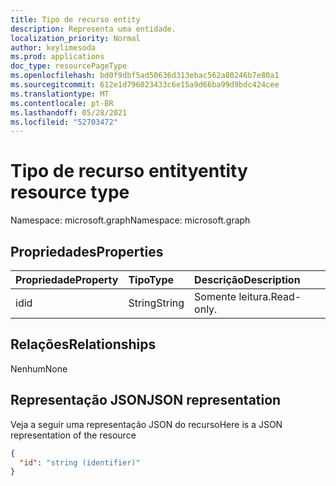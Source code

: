 ```yaml
---
title: Tipo de recurso entity
description: Representa uma entidade.
localization_priority: Normal
author: keylimesoda
ms.prod: applications
doc_type: resourcePageType
ms.openlocfilehash: bd0f9dbf5ad50636d313ebac562a80246b7e80a1
ms.sourcegitcommit: 612e1d796023433c6e15a9d66ba99d9bdc424cee
ms.translationtype: MT
ms.contentlocale: pt-BR
ms.lasthandoff: 05/28/2021
ms.locfileid: "52703472"
---
```

# <a name="entity-resource-type"></a><span data-ttu-id="2dc12-103">Tipo de recurso entity</span><span class="sxs-lookup"><span data-stu-id="2dc12-103">entity resource type</span></span>

<span data-ttu-id="2dc12-104">Namespace: microsoft.graph</span><span class="sxs-lookup"><span data-stu-id="2dc12-104">Namespace: microsoft.graph</span></span>

## <a name="properties"></a><span data-ttu-id="2dc12-105">Propriedades</span><span class="sxs-lookup"><span data-stu-id="2dc12-105">Properties</span></span>
| <span data-ttu-id="2dc12-106">Propriedade</span><span class="sxs-lookup"><span data-stu-id="2dc12-106">Property</span></span>     | <span data-ttu-id="2dc12-107">Tipo</span><span class="sxs-lookup"><span data-stu-id="2dc12-107">Type</span></span>   |<span data-ttu-id="2dc12-108">Descrição</span><span class="sxs-lookup"><span data-stu-id="2dc12-108">Description</span></span>|
|:---------------|:--------|:----------|
|<span data-ttu-id="2dc12-109">id</span><span class="sxs-lookup"><span data-stu-id="2dc12-109">id</span></span>|<span data-ttu-id="2dc12-110">String</span><span class="sxs-lookup"><span data-stu-id="2dc12-110">String</span></span>| <span data-ttu-id="2dc12-111">Somente leitura.</span><span class="sxs-lookup"><span data-stu-id="2dc12-111">Read-only.</span></span>|

## <a name="relationships"></a><span data-ttu-id="2dc12-112">Relações</span><span class="sxs-lookup"><span data-stu-id="2dc12-112">Relationships</span></span>
<span data-ttu-id="2dc12-113">Nenhum</span><span class="sxs-lookup"><span data-stu-id="2dc12-113">None</span></span>

## <a name="json-representation"></a><span data-ttu-id="2dc12-114">Representação JSON</span><span class="sxs-lookup"><span data-stu-id="2dc12-114">JSON representation</span></span>

<span data-ttu-id="2dc12-115">Veja a seguir uma representação JSON do recurso</span><span class="sxs-lookup"><span data-stu-id="2dc12-115">Here is a JSON representation of the resource</span></span>

<!-- {
  "blockType": "resource",
  "abstract": "true",
  "keyProperty": "id",
  "optionalProperties": [

  ],
  "@odata.type": "microsoft.graph.entity"
}-->

```json
{
  "id": "string (identifier)"
}
```

<!-- uuid: 8fcb5dbc-d5aa-4681-8e31-b001d5168d79
2015-10-25 14:57:30 UTC -->
<!-- {
  "type": "#page.annotation",
  "description": "entity resource",
  "keywords": "",
  "section": "documentation",
  "tocPath": ""
}-->

